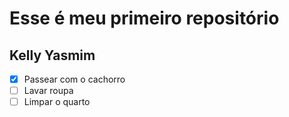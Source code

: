 # Esse é meu primeiro repositório

## Kelly Yasmim

- [X] Passear com o cachorro
- [ ] Lavar roupa
- [ ] Limpar o quarto
